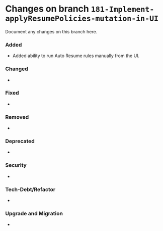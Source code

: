 # Changes on branch `181-Implement-applyResumePolicies-mutation-in-UI`
Document any changes on this branch here.
### Added
- Added ability to run Auto Resume rules manually from the UI.

### Changed
- 

### Fixed
- 

### Removed
- 

### Deprecated
- 

### Security
- 

### Tech-Debt/Refactor
- 

### Upgrade and Migration
- 
